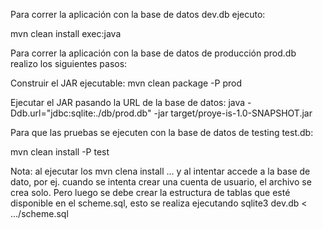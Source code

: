 Para correr la aplicación con la base de datos dev.db ejecuto:

mvn clean install exec:java

Para correr la aplicación con la base de datos de producción prod.db realizo los siguientes pasos:

Construir el JAR ejecutable: mvn clean package -P prod

Ejecutar el JAR pasando la URL de la base de datos: java -Ddb.url="jdbc:sqlite:./db/prod.db" -jar target/proye-is-1.0-SNAPSHOT.jar

Para que las pruebas se ejecuten con la base de datos de testing test.db:

mvn clean install -P test


Nota: al ejecutar los mvn clena install ... y al intentar accede a la base de dato, por ej. cuando se intenta crear una cuenta de usuario, el archivo se crea solo. Pero luego se debe crear la estructura de tablas que esté disponible en el scheme.sql, esto se realiza ejecutando 
sqlite3 dev.db < .../scheme.sql